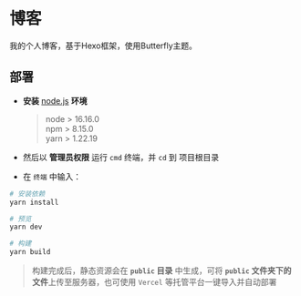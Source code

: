# 博客
我的个人博客，基于Hexo框架，使用Butterfly主题。

## 部署

* **安装** [node.js](https://nodejs.org/zh-cn/) **环境**

  > node > 16.16.0  
  > npm > 8.15.0  
  > yarn > 1.22.19
  
* 然后以 **管理员权限** 运行 `cmd` 终端，并 `cd` 到 项目根目录
* 在 `终端` 中输入：

```bash
# 安装依赖
yarn install

# 预览
yarn dev

# 构建
yarn build
```
> 构建完成后，静态资源会在 **`public` 目录** 中生成，可将 **`public` 文件夹下的文件**上传至服务器，也可使用 `Vercel` 等托管平台一键导入并自动部署